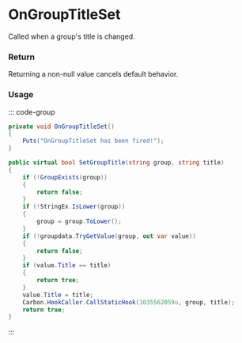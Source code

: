 <Badge type="danger" text="Carbon Compatible"/><Badge type="warning" text="Oxide Compatible"/>
# OnGroupTitleSet
Called when a group's title is changed.
### Return
Returning a non-null value cancels default behavior.

### Usage
::: code-group
```csharp [Example]
private void OnGroupTitleSet()
{
	Puts("OnGroupTitleSet has been fired!");
}
```
```csharp [Source — Carbon.Common @ Oxide.Core.Libraries.Permission]
public virtual bool SetGroupTitle(string group, string title)
{
	if (!GroupExists(group))
	{
		return false;
	}
	if (!StringEx.IsLower(group))
	{
		group = group.ToLower();
	}
	if (!groupdata.TryGetValue(group, out var value))
	{
		return false;
	}
	if (value.Title == title)
	{
		return true;
	}
	value.Title = title;
	Carbon.HookCaller.CallStaticHook(1035562059u, group, title);
	return true;
}

```
:::
